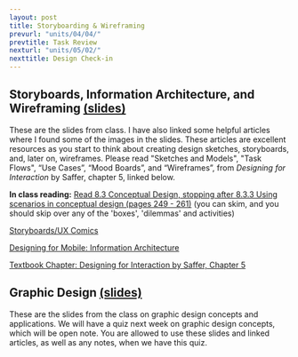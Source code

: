 ```yaml
---
layout: post
title: Storyboarding & Wireframing
prevurl: "units/04/04/"
prevtitle: Task Review
nexturl: "units/05/02/"
nexttitle: Design Check-in
---
```


## Storyboards, Information Architecture, and Wireframing [(slides)](https://docs.google.com/presentation/d/1_UwiKCvD_WDXUBOmvZzOHRzehJv_8MOXATCgQ4Tlk4Y/edit?usp=sharing)

These are the slides from class. I have also linked some helpful articles where I found some of the images in the slides. These articles are excellent resources as you start to think about creating design sketches, storyboards, and, later on, wireframes. Please read "Sketches and Models", "Task Flows", “Use Cases”, “Mood Boards”, and “Wireframes”, from _Designing for Interaction_ by Saffer, chapter 5, linked below.

**In class reading:** [Read 8.3 Conceptual Design, stopping after 8.3.3 Using scenarios in conceptual design (pages 249 - 261)](https://drive.google.com/file/d/1W3ZWV7AothRckJOUZjqCR4f8Po1QBlly/view?usp=sharing) 
(you can skim, and you should skip over any of the 'boxes', 'dilemmas' and activities)

[Storyboards/UX Comics](https://constructive.co/insight/ux-comics-visually-communicating-user-experiences/)

[Designing for Mobile: Information Architecture](https://www.uxbooth.com/articles/designing-for-mobile-part-1-information-architecture/)

[Textbook Chapter: Designing for Interaction by Saffer, Chapter 5](https://ruexperienced.files.wordpress.com/2009/02/saffer_designing4interactionch5.pdf)

## Graphic Design [(slides)](https://docs.google.com/presentation/d/1oMyST3RfofGQgSNouFWdeSYlxusEVSZLyPb2VJ3a0_I/edit?usp=sharing)

These are the slides from the class on graphic design concepts and applications. We will have a quiz next week on graphic design concepts, which will be open note. You are allowed to use these slides and linked articles, as well as any notes, when we have this quiz.
